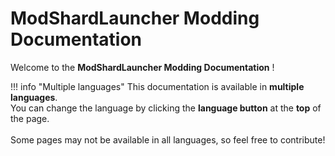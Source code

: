 # ModShardLauncher Modding Documentation

Welcome to the **ModShardLauncher Modding Documentation** !

!!! info "Multiple languages"
    This documentation is available in **multiple languages**. <br>
    You can change the language by clicking the **language button** at the **top** of the page. <br> <br>
    Some pages may not be available in all languages, so feel free to contribute!